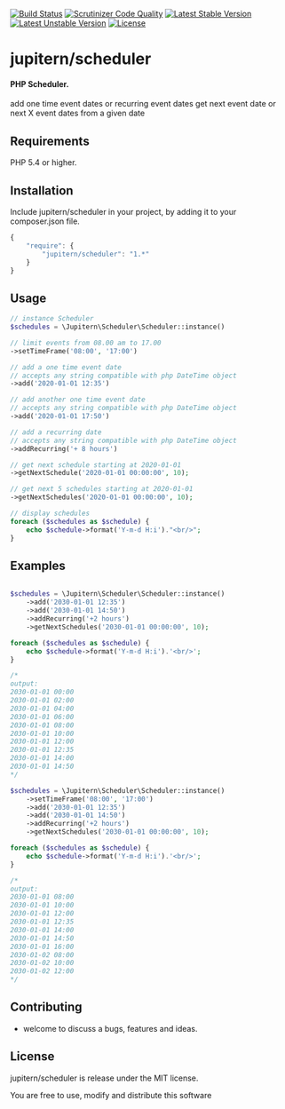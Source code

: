 [![Build Status](https://scrutinizer-ci.com/g/jupitern/Scheduler/badges/build.png?b=master)](https://scrutinizer-ci.com/g/jupitern/Scheduler/build-status/master)
[![Scrutinizer Code Quality](https://scrutinizer-ci.com/g/jupitern/Scheduler/badges/quality-score.png?b=master)](https://scrutinizer-ci.com/g/jupitern/Scheduler/?branch=master)
[![Latest Stable Version](https://poser.pugx.org/jupitern/scheduler/v/stable)](https://packagist.org/packages/jupitern/scheduler)
[![Latest Unstable Version](https://poser.pugx.org/jupitern/scheduler/v/unstable)](https://packagist.org/packages/jupitern/scheduler)
[![License](https://poser.pugx.org/jupitern/scheduler/license)](https://packagist.org/packages/jupitern/scheduler)

# jupitern/scheduler
#### PHP Scheduler.

add one time event dates or recurring event dates
get next event date or next X event dates from a given date

## Requirements

PHP 5.4 or higher.

## Installation

Include jupitern/scheduler in your project, by adding it to your composer.json file.
```javascript
{
    "require": {
        "jupitern/scheduler": "1.*"
    }
}
```

## Usage
```php
// instance Scheduler
$schedules = \Jupitern\Scheduler\Scheduler::instance()

// limit events from 08.00 am to 17.00
->setTimeFrame('08:00', '17:00')

// add a one time event date
// accepts any string compatible with php DateTime object
->add('2020-01-01 12:35')

// add another one time event date
// accepts any string compatible with php DateTime object
->add('2020-01-01 17:50')

// add a recurring date
// accepts any string compatible with php DateTime object
->addRecurring('+ 8 hours')

// get next schedule starting at 2020-01-01
->getNextSchedule('2020-01-01 00:00:00', 10);

// get next 5 schedules starting at 2020-01-01
->getNextSchedules('2020-01-01 00:00:00', 10);

// display schedules
foreach ($schedules as $schedule) {
    echo $schedule->format('Y-m-d H:i')."<br/>";
}

```

## Examples
```php

$schedules = \Jupitern\Scheduler\Scheduler::instance()
    ->add('2030-01-01 12:35')
    ->add('2030-01-01 14:50')
    ->addRecurring('+2 hours')
    ->getNextSchedules('2030-01-01 00:00:00', 10);

foreach ($schedules as $schedule) {
    echo $schedule->format('Y-m-d H:i').'<br/>';
}

/*
output:
2030-01-01 00:00
2030-01-01 02:00
2030-01-01 04:00
2030-01-01 06:00
2030-01-01 08:00
2030-01-01 10:00
2030-01-01 12:00
2030-01-01 12:35
2030-01-01 14:00
2030-01-01 14:50
*/

$schedules = \Jupitern\Scheduler\Scheduler::instance()
    ->setTimeFrame('08:00', '17:00')
    ->add('2030-01-01 12:35')
    ->add('2030-01-01 14:50')
    ->addRecurring('+2 hours')
    ->getNextSchedules('2030-01-01 00:00:00', 10);

foreach ($schedules as $schedule) {
    echo $schedule->format('Y-m-d H:i').'<br/>';
}

/*
output:
2030-01-01 08:00
2030-01-01 10:00
2030-01-01 12:00
2030-01-01 12:35
2030-01-01 14:00
2030-01-01 14:50
2030-01-01 16:00
2030-01-02 08:00
2030-01-02 10:00
2030-01-02 12:00
*/

```

## Contributing

 - welcome to discuss a bugs, features and ideas.

## License

jupitern/scheduler is release under the MIT license.

You are free to use, modify and distribute this software
